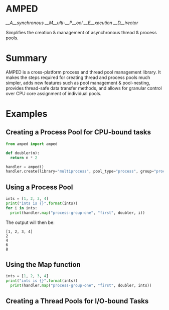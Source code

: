 # AMPED
*__A__synchronous __M__ulti-__P__ool __E__xecution __D__irector*

Simplifies the creation & management of asynchronous thread & process pools.

# Summary
AMPED is a cross-platform process and thread pool management library. It makes
the steps required for creating thread and process pools much simpler, adds new
features such as pool management & pool-nesting, provides thread-safe data
transfer methods, and allows for granular control over CPU core assignment of
individual pools.

# Examples
## Creating a Process Pool for CPU-bound tasks
```python
from amped import amped

def doubler(n):
  return n * 2

handler = amped()
handler.create(library="multiprocess", pool_type="process", group="process-group-one", name="first")
```

## Using a Process Pool
```python
ints = [1, 2, 3, 4]
print("ints is {}".format(ints))
for i in ints:
  print(handler.map("process-group-one", "first", doubler, i))
```
The output will then be:
```
[1, 2, 3, 4]
2
4
6
8
```

## Using the Map function
```python
ints = [1, 2, 3, 4]
print("ints is {}".format(ints))
  print(handler.map("process-group-one", "first", doubler, ints))
```

## Creating a Thread Pools for I/O-bound Tasks
